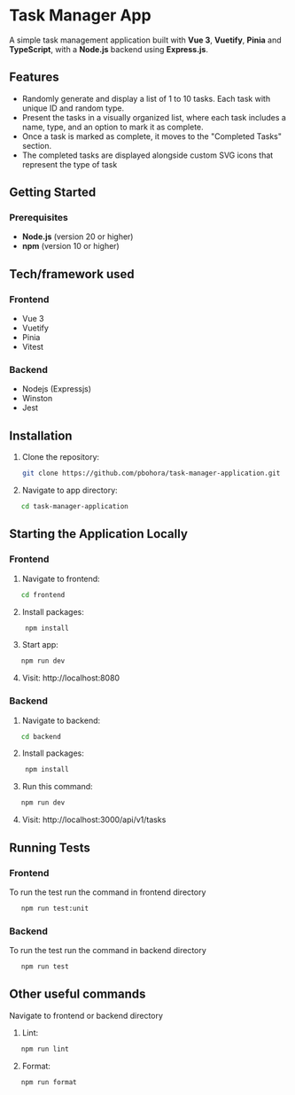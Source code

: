 # Task Manager App


A simple task management application built with **Vue 3**, **Vuetify**, **Pinia** and **TypeScript**, with a **Node.js** backend using **Express.js**.

## Features
- Randomly generate and display a list of 1 to 10 tasks. Each task with unique ID and random type.
- Present the tasks in a visually organized list, where each task includes a name, type, and an option to mark it as complete.
- Once a task is marked as complete, it moves to the "Completed Tasks" section.
- The completed tasks are displayed alongside custom SVG icons that represent the type of task

## Getting Started

### Prerequisites
- **Node.js** (version 20 or higher)
- **npm** (version 10 or higher)

## Tech/framework used
### Frontend
- Vue 3
- Vuetify
- Pinia
- Vitest

### Backend
- Nodejs (Expressjs)
- Winston
- Jest

## Installation
1. Clone the repository:
   ```bash
   git clone https://github.com/pbohora/task-manager-application.git
   ```
2. Navigate to app directory:
```bash
   cd task-manager-application
   ```

## Starting the Application Locally
### Frontend
1. Navigate to frontend:
```bash
   cd frontend
   ```
2. Install packages:
```bash
    npm install
   ```
3. Start app:
```bash
   npm run dev
   ```
4. Visit:
http://localhost:8080

### Backend
1. Navigate to backend:
```bash
   cd backend
   ```
2. Install packages:
```bash
    npm install
   ```
3. Run this command:
```bash
   npm run dev
   ```
4. Visit:
http://localhost:3000/api/v1/tasks

## Running Tests
### Frontend
To run the test run the command in frontend directory
```bash
   npm run test:unit
   ```
### Backend
To run the test run the command in backend directory
```bash
   npm run test
   ```
## Other useful commands
Navigate to frontend or backend directory
1. Lint:
```bash
   npm run lint
   ```
2. Format:
```bash
   npm run format
   ```
   
